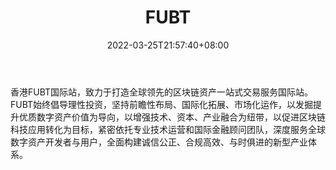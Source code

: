 ﻿---
weight: 
title: "FUBT"
description: "富比特国际站在2017年11月23日正式上线，是由香港币兴链国际有限公司投资并成立。"
date: 2022-03-25T21:57:40+08:00
lastmod: 2022-03-25T16:45:40+08:00
draft: false
authors: ["Metabd"]
featuredImage: "fubt.webp"
link: ""
tags: ["交易所","FUBT"]
categories: ["navigation"]
navigation: ["交易所"]
lightgallery: true
toc: true
pinned: false
recommend: false
recommend1: false
---
香港FUBT国际站，致力于打造全球领先的区块链资产一站式交易服务国际站。FUBT始终倡导理性投资，坚持前瞻性布局、国际化拓展、市场化运作，以发掘提升优质数字资产价值为导向，以增强技术、资本、产业融合为纽带，以促进区块链科技应用转化为目标，紧密依托专业技术运营和国际金融顾问团队，深度服务全球数字资产开发者与用户，全面构建诚信公正、合规高效、与时俱进的新型产业体系。
